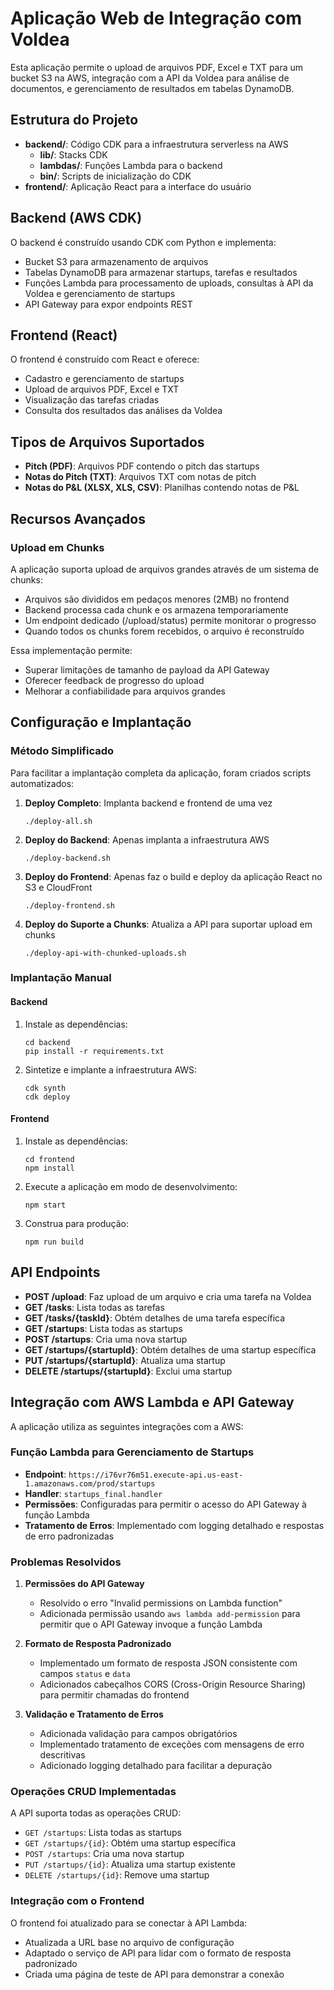 # Aplicação Web de Integração com Voldea

Esta aplicação permite o upload de arquivos PDF, Excel e TXT para um bucket S3 na AWS, integração com a API da Voldea para análise de documentos, e gerenciamento de resultados em tabelas DynamoDB.

## Estrutura do Projeto

- **backend/**: Código CDK para a infraestrutura serverless na AWS
  - **lib/**: Stacks CDK
  - **lambdas/**: Funções Lambda para o backend
  - **bin/**: Scripts de inicialização do CDK
- **frontend/**: Aplicação React para a interface do usuário

## Backend (AWS CDK)

O backend é construído usando CDK com Python e implementa:
- Bucket S3 para armazenamento de arquivos
- Tabelas DynamoDB para armazenar startups, tarefas e resultados
- Funções Lambda para processamento de uploads, consultas à API da Voldea e gerenciamento de startups
- API Gateway para expor endpoints REST

## Frontend (React)

O frontend é construído com React e oferece:
- Cadastro e gerenciamento de startups
- Upload de arquivos PDF, Excel e TXT
- Visualização das tarefas criadas
- Consulta dos resultados das análises da Voldea

## Tipos de Arquivos Suportados

- **Pitch (PDF)**: Arquivos PDF contendo o pitch das startups
- **Notas do Pitch (TXT)**: Arquivos TXT com notas de pitch
- **Notas do P&L (XLSX, XLS, CSV)**: Planilhas contendo notas de P&L

## Recursos Avançados

### Upload em Chunks

A aplicação suporta upload de arquivos grandes através de um sistema de chunks:

- Arquivos são divididos em pedaços menores (2MB) no frontend
- Backend processa cada chunk e os armazena temporariamente
- Um endpoint dedicado (/upload/status) permite monitorar o progresso
- Quando todos os chunks forem recebidos, o arquivo é reconstruído

Essa implementação permite:
- Superar limitações de tamanho de payload da API Gateway
- Oferecer feedback de progresso do upload
- Melhorar a confiabilidade para arquivos grandes

## Configuração e Implantação

### Método Simplificado

Para facilitar a implantação completa da aplicação, foram criados scripts automatizados:

1. **Deploy Completo**: Implanta backend e frontend de uma vez
   ```
   ./deploy-all.sh
   ```

2. **Deploy do Backend**: Apenas implanta a infraestrutura AWS
   ```
   ./deploy-backend.sh
   ```

3. **Deploy do Frontend**: Apenas faz o build e deploy da aplicação React no S3 e CloudFront
   ```
   ./deploy-frontend.sh
   ```

4. **Deploy do Suporte a Chunks**: Atualiza a API para suportar upload em chunks
   ```
   ./deploy-api-with-chunked-uploads.sh
   ```

### Implantação Manual

#### Backend

1. Instale as dependências:
   ```
   cd backend
   pip install -r requirements.txt
   ```

2. Sintetize e implante a infraestrutura AWS:
   ```
   cdk synth
   cdk deploy
   ```

#### Frontend

1. Instale as dependências:
   ```
   cd frontend
   npm install
   ```

2. Execute a aplicação em modo de desenvolvimento:
   ```
   npm start
   ```

3. Construa para produção:
   ```
   npm run build
   ```

## API Endpoints

- **POST /upload**: Faz upload de um arquivo e cria uma tarefa na Voldea
- **GET /tasks**: Lista todas as tarefas
- **GET /tasks/{taskId}**: Obtém detalhes de uma tarefa específica
- **GET /startups**: Lista todas as startups
- **POST /startups**: Cria uma nova startup
- **GET /startups/{startupId}**: Obtém detalhes de uma startup específica
- **PUT /startups/{startupId}**: Atualiza uma startup
- **DELETE /startups/{startupId}**: Exclui uma startup

## Integração com AWS Lambda e API Gateway

A aplicação utiliza as seguintes integrações com a AWS:

### Função Lambda para Gerenciamento de Startups

- **Endpoint**: `https://i76vr76m51.execute-api.us-east-1.amazonaws.com/prod/startups`
- **Handler**: `startups_final.handler`
- **Permissões**: Configuradas para permitir o acesso do API Gateway à função Lambda
- **Tratamento de Erros**: Implementado com logging detalhado e respostas de erro padronizadas

### Problemas Resolvidos

1. **Permissões do API Gateway**
   - Resolvido o erro "Invalid permissions on Lambda function"
   - Adicionada permissão usando `aws lambda add-permission` para permitir que o API Gateway invoque a função Lambda

2. **Formato de Resposta Padronizado**
   - Implementado um formato de resposta JSON consistente com campos `status` e `data`
   - Adicionados cabeçalhos CORS (Cross-Origin Resource Sharing) para permitir chamadas do frontend

3. **Validação e Tratamento de Erros**
   - Adicionada validação para campos obrigatórios
   - Implementado tratamento de exceções com mensagens de erro descritivas
   - Adicionado logging detalhado para facilitar a depuração

### Operações CRUD Implementadas

A API suporta todas as operações CRUD:
- `GET /startups`: Lista todas as startups
- `GET /startups/{id}`: Obtém uma startup específica
- `POST /startups`: Cria uma nova startup
- `PUT /startups/{id}`: Atualiza uma startup existente
- `DELETE /startups/{id}`: Remove uma startup

### Integração com o Frontend

O frontend foi atualizado para se conectar à API Lambda:
- Atualizada a URL base no arquivo de configuração
- Adaptado o serviço de API para lidar com o formato de resposta padronizado
- Criada uma página de teste de API para demonstrar a conexão
